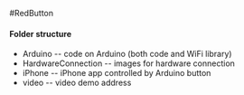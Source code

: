 #RedButton

#### Folder structure
* Arduino -- code on Arduino (both code and WiFi library)
* HardwareConnection -- images for hardware connection
* iPhone -- iPhone app controlled by Arduino button
* video -- video demo address